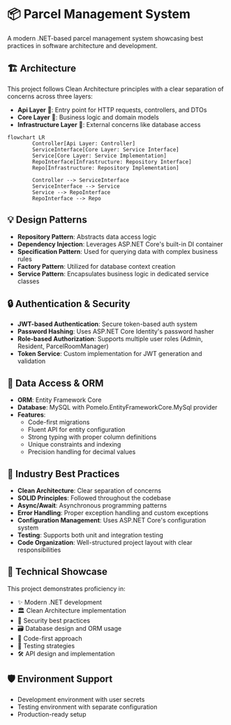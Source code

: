 # 📦 Parcel Management System

A modern .NET-based parcel management system showcasing best practices in software architecture and development.

## 🏗️ Architecture

This project follows Clean Architecture principles with a clear separation of concerns across three layers:

- **Api Layer** 🚪: Entry point for HTTP requests, controllers, and DTOs
- **Core Layer** 🧠: Business logic and domain models
- **Infrastructure Layer** 🏢: External concerns like database access

```mermaid
flowchart LR
        Controller[Api Layer: Controller]
        ServiceInterface[Core Layer: Service Interface]
        Service[Core Layer: Service Implementation]
        RepoInterface[Infrastructure: Repository Interface]
        Repo[Infrastructure: Repository Implementation]

        Controller --> ServiceInterface
        ServiceInterface --> Service
        Service --> RepoInterface
        RepoInterface --> Repo
```

## 💡 Design Patterns

- **Repository Pattern**: Abstracts data access logic
- **Dependency Injection**: Leverages ASP.NET Core's built-in DI container
- **Specification Pattern**: Used for querying data with complex business rules
- **Factory Pattern**: Utilized for database context creation
- **Service Pattern**: Encapsulates business logic in dedicated service classes

## 🔒 Authentication & Security

- **JWT-based Authentication**: Secure token-based auth system
- **Password Hashing**: Uses ASP.NET Core Identity's password hasher
- **Role-based Authorization**: Supports multiple user roles (Admin, Resident, ParcelRoomManager)
- **Token Service**: Custom implementation for JWT generation and validation

## 💾 Data Access & ORM

- **ORM**: Entity Framework Core
- **Database**: MySQL with Pomelo.EntityFrameworkCore.MySql provider
- **Features**:
  - Code-first migrations
  - Fluent API for entity configuration
  - Strong typing with proper column definitions
  - Unique constraints and indexing
  - Precision handling for decimal values

## 🎯 Industry Best Practices

- **Clean Architecture**: Clear separation of concerns
- **SOLID Principles**: Followed throughout the codebase
- **Async/Await**: Asynchronous programming patterns
- **Error Handling**: Proper exception handling and custom exceptions
- **Configuration Management**: Uses ASP.NET Core's configuration system
- **Testing**: Supports both unit and integration testing
- **Code Organization**: Well-structured project layout with clear responsibilities

## 🚀 Technical Showcase

This project demonstrates proficiency in:

- ✨ Modern .NET development
- 🏛️ Clean Architecture implementation
- 🔐 Security best practices
- 🗃️ Database design and ORM usage
- 📝 Code-first approach
- 🧪 Testing strategies
- 🛠️ API design and implementation

## 🛡️ Environment Support

- Development environment with user secrets
- Testing environment with separate configuration
- Production-ready setup
